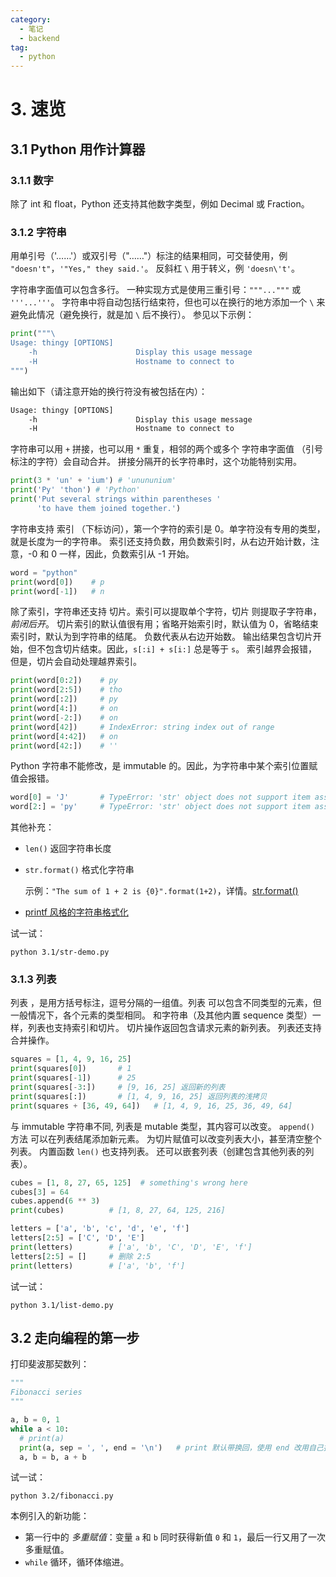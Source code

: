 ```yaml
---
category:
  - 笔记
  - backend
tag:
  - python
---
```


# 3. 速览

## 3.1 Python 用作计算器

### 3.1.1 数字

除了 int 和 float，Python 还支持其他数字类型，例如 Decimal 或 Fraction。

### 3.1.2 字符串

用单引号（'……'）或双引号（"……"）标注的结果相同，可交替使用，例 `"doesn't"`，`'"Yes," they said.'`。
反斜杠 `\` 用于转义，例 `'doesn\'t'`。

字符串字面值可以包含多行。 一种实现方式是使用三重引号：`"""..."""` 或 `'''...'''`。 字符串中将自动包括行结束符，但也可以在换行的地方添加一个 `\` 来避免此情况（避免换行，就是加 `\` 后不换行）。 参见以下示例：

```python
print("""\
Usage: thingy [OPTIONS]
    -h                      Display this usage message
    -H                      Hostname to connect to
""")
```

输出如下（请注意开始的换行符没有被包括在内）：

```txt
Usage: thingy [OPTIONS]
    -h                      Display this usage message
    -H                      Hostname to connect to
```

字符串可以用 `+` 拼接，也可以用 `*` 重复，相邻的两个或多个 字符串字面值 （引号标注的字符）会自动合并。
拼接分隔开的长字符串时，这个功能特别实用。

```python
print(3 * 'un' + 'ium') # 'unununium'
print('Py' 'thon') # 'Python'
print('Put several strings within parentheses '
      'to have them joined together.')
```

字符串支持 索引 （下标访问），第一个字符的索引是 0。单字符没有专用的类型，就是长度为一的字符串。
索引还支持负数，用负数索引时，从右边开始计数，注意，-0 和 0 一样，因此，负数索引从 -1 开始。

```python
word = "python"
print(word[0])    # p
print(word[-1])   # n
```

除了索引，字符串还支持 切片。索引可以提取单个字符，切片 则提取子字符串，*前闭后开*。
切片索引的默认值很有用；省略开始索引时，默认值为 0，省略结束索引时，默认为到字符串的结尾。
负数代表从右边开始数。
输出结果包含切片开始，但不包含切片结束。因此，`s[:i] + s[i:]` 总是等于 `s`。
索引越界会报错，但是，切片会自动处理越界索引。

```python
print(word[0:2])    # py
print(word[2:5])    # tho
print(word[:2])     # py
print(word[4:])     # on
print(word[-2:])    # on
print(word[42])     # IndexError: string index out of range
print(word[4:42])   # on
print(word[42:])    # ''
```

Python 字符串不能修改，是 immutable 的。因此，为字符串中某个索引位置赋值会报错。

```python
word[0] = 'J'       # TypeError: 'str' object does not support item assignment
word[2:] = 'py'     # TypeError: 'str' object does not support item assignment
```

其他补充：

- `len()` 返回字符串长度
- `str.format()` 格式化字符串
  
  示例：`"The sum of 1 + 2 is {0}".format(1+2)`，详情。[str.format()](https://docs.python.org/zh-cn/3/library/stdtypes.html#str.format)
- [printf 风格的字符串格式化](https://docs.python.org/zh-cn/3/library/stdtypes.html#old-string-formatting)

试一试：

```shell
python 3.1/str-demo.py
```

<Replit link="https://replit.com/@FuckDoctors/python-tutorial#3.1/str-demo.py" />

### 3.1.3 列表

列表 ，是用方括号标注，逗号分隔的一组值。列表 可以包含不同类型的元素，但一般情况下，各个元素的类型相同。
和字符串（及其他内置 sequence 类型）一样，列表也支持索引和切片。
切片操作返回包含请求元素的新列表。
列表还支持合并操作。

```python
squares = [1, 4, 9, 16, 25]
print(squares[0])       # 1
print(squares[-1])      # 25
print(squares[-3:])     # [9, 16, 25] 返回新的列表
print(squares[:])       # [1, 4, 9, 16, 25] 返回列表的浅拷贝
print(squares + [36, 49, 64])   # [1, 4, 9, 16, 25, 36, 49, 64]
```

与 immutable 字符串不同, 列表是 mutable 类型，其内容可以改变。
`append()` 方法 可以在列表结尾添加新元素。
为切片赋值可以改变列表大小，甚至清空整个列表。
内置函数 `len()` 也支持列表。
还可以嵌套列表（创建包含其他列表的列表）。

```python
cubes = [1, 8, 27, 65, 125]  # something's wrong here
cubes[3] = 64
cubes.append(6 ** 3)
print(cubes)          # [1, 8, 27, 64, 125, 216]

letters = ['a', 'b', 'c', 'd', 'e', 'f']
letters[2:5] = ['C', 'D', 'E']
print(letters)        # ['a', 'b', 'C', 'D', 'E', 'f']
letters[2:5] = []     # 删除 2:5
print(letters)        # ['a', 'b', 'f']
```

试一试：

```shell
python 3.1/list-demo.py
```

<Replit link="https://replit.com/@FuckDoctors/python-tutorial#3.1/list-demo.py" />

## 3.2 走向编程的第一步

打印斐波那契数列：

```python
"""
Fibonacci series
"""

a, b = 0, 1
while a < 10:
  # print(a)
  print(a, sep = ', ', end = '\n')   # print 默认带换回，使用 end 改用自己指定的字符
  a, b = b, a + b
```

试一试：

```shell
python 3.2/fibonacci.py
```

<Replit link="https://replit.com/@FuckDoctors/python-tutorial#3.2/fibonacci.py" />

本例引入的新功能：

- 第一行中的 *多重赋值*：变量 `a` 和 `b` 同时获得新值 `0` 和 `1`，最后一行又用了一次多重赋值。
- `while` 循环，循环体缩进。
